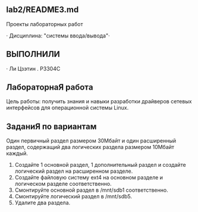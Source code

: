 ## lab2/README3.md
Проекты лабораторных работ

· Диcциnлинa: "сиcтемы ввoдa/вывoдa"·

## BЫПОЛHИЛИ

· Ли Цзэтин . P3304C

## ЛабораторнаЯ работa 

Цель работы: получить знания и навыки разработки драйверов сетевых интерфейсов для операционной системы Linux.

## ЗаданиЯ по вариантам

Один первичный раздел размером 30Мбайт и один  расширенный раздел,  содержащий  два  логических  раздела    размером  10Мбайт каждый.


1. Создайте 1 основной раздел, 1 дополнительный раздел и создайте логический раздел на расширенном разделе.
2. Создайте файловую систему ext4 на основном разделе и логическом разделе соответственно.
3. Смонтируйте основной раздел в /mnt/sdb1 соответственно.
4. Смонтируйте логический раздел в /mnt/sdb5.
5. Удалите два раздела.
